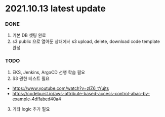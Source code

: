 # 2021.10.13 latest update

### DONE

1. 기본 DB 셋팅 완료
2. s3 public 으로 열어둔 상태에서 s3 upload, delete, download code template 완성

### TODO
 
1. EKS, Jenkins, ArgoCD 선행 학습 필요
2. S3 권한 테스트 필요
   
- https://www.youtube.com/watch?v=zIZ6_tYujts
- https://codeburst.io/aws-attribute-based-access-control-abac-by-example-4dffabed40a4

3. 기타 logic 추가 필요

